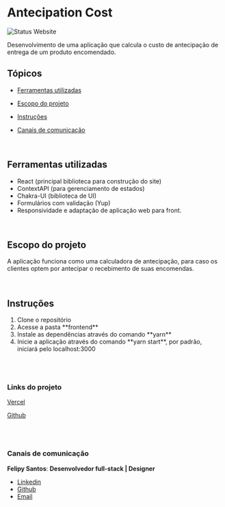 # Antecipation Cost
![Status Website](https://img.shields.io/website?down_message=red&style=for-the-badge&up_color=green&up_message=online&url=https%3A%2F%2Fspace-flight-news-delta.vercel.app%2F)

Desenvolvimento de uma aplicação que calcula o custo de antecipação de entrega de um produto encomendado.


## Tópicos

- [Ferramentas utilizadas](#ferramentas)

- [Escopo do projeto](#escopo)

- [Instruções](#instrucoes)

- [Canais de comunicação](#canais)

<br>

<h2 id=ferramentas>Ferramentas utilizadas</h2> 

- React (principal biblioteca para construção do site)
- ContextAPI (para gerenciamento de estados)
- Chakra-UI (biblioteca de UI)
- Formulários com validação (Yup)
- Responsividade e adaptação de aplicação web para front.

<br>



<h2 id=escopo>Escopo do projeto</h2> 
<p>
    A aplicação funciona como uma calculadora de antecipação, para caso os clientes optem por antecipar o recebimento de suas encomendas.
</p>
<br>


<h2 id=instrucoes>Instruções</h2>

<ol>
    <li>Clone o repositório</li>
    <li>Acesse a pasta **frontend**</li>
    <li>Instale as dependências através do comando **yarn**</li>
    <li>Inicie a aplicação através do comando **yarn start**, por padrão, iniciará pelo localhost:3000</li>
</ol>

<br><br>

<h3>Links do projeto</h3>
<p><a href="https://vercel.com/felipysantos/antecipation-cost" target="_blank">Vercel</a></p>
<p><a href="https://github.com/felipysantos/antecipation-cost" target="_blank">Github</a></p>    
<br><br>

<h3 id=canais> Canais de comunicação </h3>

**Felipy Santos**: **Desenvolvedor full-stack | Designer** 

- [Linkedin](https://www.linkedin.com/in/felipy-santos/)
- [Github](https://github.com/felipysantos)
- [Email](felipys23@gmail.com)

